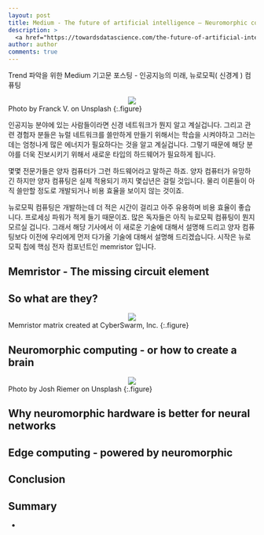 ```yaml
---
layout: post
title: Medium - The future of artificial intelligence — Neuromorphic computing
description: >
  <a href="https://towardsdatascience.com/the-future-of-artificial-intelligence-neuromorphic-computing-34bcc5cc35a"> 원문 - Stefan Pircalabu </a>
author: author
comments: true
---
```


Trend 파악을 위한 Medium 기고문 포스팅 - 인공지능의 미래, 뉴로모픽( 신경계 ) 컴퓨팅

<center>
<img src="https://miro.medium.com/max/1400/0*uBTdz4oTrhWBYdbm"/>
</center>
Photo by Franck V. on Unsplash
{:.figure}

인공지능 분야에 있는 사람들이라면 신경 네트워크가 뭔지 알고 계실겁니다. 그리고 관련 경험자 분들은 뉴럴 네트워크를 쓸만하게 만들기 위해서는 학습을 시켜야하고 그러는데는 엄청나게 많은 에너지가 필요하다는 것을 알고 계실겁니다. 그렇기 때문에 해당 분야를 더욱 진보시키기 위해서 새로운 타입의 하드웨어가 필요하게 됩니다.

몇몇 전문가들은 양자 컴퓨터가 그런 하드웨어라고 말하곤 하죠. 양자 컴퓨터가 유망하긴 하지만 양자 컴퓨팅은 실제 적용되기 까지 몇십년은 걸릴 것입니다. 물리 이론들이 아직 쓸만할 정도로 개발되거나 비용 효율을 보이지 않는 것이죠.

뉴로모픽 컴퓨팅은 개발하는데 더 적은 시간이 걸리고 아주 유용하며 비용 효율이 좋습니다. 프로세싱 파워가 적게 들기 때문이죠. 많은 독자들은 아직 뉴로모픽 컴퓨팅이 뭔지 모르실 겁니다. 그래서 해당 기사에서 이 새로운 기술에 대해서 설명해 드리고 양자 컴퓨팅보다 이전에 우리에게 먼저 다가올 기술에 대해서 설명해 드리겠습니다. 시작은 뉴로모픽 칩에 핵심 전자 컴포넌트인 memristor 입니다.

## Memristor - The missing circuit element


## So what are they?

<center>
<img src="https://miro.medium.com/max/1400/1*2lztqEqRv1SVgE4H_jBDLA.png"/>
</center>
Memristor matrix created at CyberSwarm, Inc.
{:.figure}

## Neuromorphic computing - or how to create a brain

<center>
<img src="https://miro.medium.com/max/1400/0*dLzLE852gPpCZ9SM"/>
</center>
Photo by Josh Riemer on Unsplash
{:.figure}

## Why neuromorphic hardware is better for neural networks

## Edge computing - powered by neuromorphic

## Conclusion

## Summary
*
